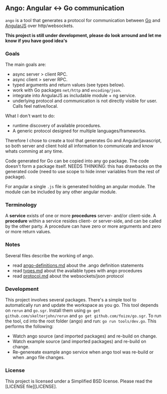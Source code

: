 ## Ango: Angular <-> Go communication

`ango` is a tool that generates a protocol for communication between [Go](http://golang.org) and [AngularJS](http://angularjs.org) over http/websockets.

**This project is still under development, please do look arround and let me know if you have good idea's**

### Goals

The main goals are:
 - async server > client RPC.
 - async client > server RPC.
 - typed arguments and return values (see types below).
 - work with Go packages `net/http` and `encoding/json`.
 - integrate into AngularJS as includable module + ng service.
 - underlying protocol and communication is not directly visible for user. Calls feel native/local.

What I don't want to do:
 - runtime discovery of available procedures.
 - A generic protocol designed for multiple languages/frameworks.

Therefore I chose to create a tool that generates Go and Angular/javascript, so both server and client hold all information to communicate and know whats comming at any time.

Code generated for Go can be copied into any go package. The code doesn't form a package itself.
NEEDS THINKING: this has drawbacks on the generated code (need to use scope to hide inner variables from the rest of package).

For angular a single `.js` file is generated  holding an angular module. The module can be included by any other angular module.

### Terminology
A **service** exists of one or more **procedures** server- and/or client-side.
A **procedure** within a service resides client- or server-side, and can be called by the other party.
A procedure can have zero or more arguments and zero or more return values.

### Notes
Several files describe the working of ango.

 - read [ango-definitions.md](notes/ango-definitions.md) about the .ango definition statements
 - read [types.md](notes/types.md) about the available types with ango procedures
 - read [protocol.md](notes/protocol.md) about the websockets/json protocol

### Development
This project involves several packages. There's a simple tool to automatically run and update the workspace as you go.
This tool depends on `rerun` and `go.sgr`. Install them using `go get github.com/skelterjohn/rerun` and `go get github.com/foize/go.sgr`.
To run the tool, cd into the root folder (ango) and run: `go run tools/dev.go`.
This performs the following:
 - Watch ango source (and imported packages) and re-build on change.
 - Watch example source (and imported packages) and re-build on change.
 - Re-genereate example ango service when ango tool was re-build or when .ango file changes.

### License
This project is licensed under a Simplified BSD license. Please read the [LICENSE file][LICENSE].